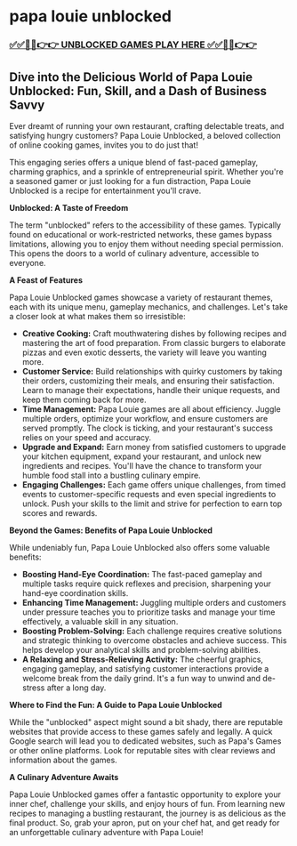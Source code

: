 # papa louie unblocked

### [✅✅🔴🔴👉👉 UNBLOCKED GAMES PLAY HERE ✅✅🔴🔴👉👉](https://topstoryindia.com)

## Dive into the Delicious World of Papa Louie Unblocked: Fun, Skill, and a Dash of Business Savvy

Ever dreamt of running your own restaurant, crafting delectable treats, and satisfying hungry customers?  Papa Louie Unblocked, a beloved collection of online cooking games, invites you to do just that! 

This engaging series offers a unique blend of fast-paced gameplay, charming graphics, and a sprinkle of entrepreneurial spirit. Whether you're a seasoned gamer or just looking for a fun distraction, Papa Louie Unblocked is a recipe for entertainment you'll crave. 

**Unblocked: A Taste of Freedom**

The term "unblocked" refers to the accessibility of these games. Typically found on educational or work-restricted networks, these games bypass limitations, allowing you to enjoy them without needing special permission. This opens the doors to a world of culinary adventure, accessible to everyone.

**A Feast of Features**

Papa Louie Unblocked games showcase a variety of restaurant themes, each with its unique menu, gameplay mechanics, and challenges. Let's take a closer look at what makes them so irresistible:

* **Creative Cooking:** Craft mouthwatering dishes by following recipes and mastering the art of food preparation. From classic burgers to elaborate pizzas and even exotic desserts, the variety will leave you wanting more.
* **Customer Service:**  Build relationships with quirky customers by taking their orders, customizing their meals, and ensuring their satisfaction. Learn to manage their expectations, handle their unique requests, and keep them coming back for more. 
* **Time Management:**  Papa Louie games are all about efficiency. Juggle multiple orders, optimize your workflow, and ensure customers are served promptly. The clock is ticking, and your restaurant's success relies on your speed and accuracy.
* **Upgrade and Expand:**  Earn money from satisfied customers to upgrade your kitchen equipment, expand your restaurant, and unlock new ingredients and recipes.  You'll have the chance to transform your humble food stall into a bustling culinary empire. 
* **Engaging Challenges:**  Each game offers unique challenges, from timed events to customer-specific requests and even special ingredients to unlock.  Push your skills to the limit and strive for perfection to earn top scores and rewards.

**Beyond the Games: Benefits of Papa Louie Unblocked**

While undeniably fun, Papa Louie Unblocked also offers some valuable benefits:

* **Boosting Hand-Eye Coordination:**  The fast-paced gameplay and multiple tasks require quick reflexes and precision, sharpening your hand-eye coordination skills.
* **Enhancing Time Management:**  Juggling multiple orders and customers under pressure teaches you to prioritize tasks and manage your time effectively, a valuable skill in any situation.
* **Boosting Problem-Solving:**  Each challenge requires creative solutions and strategic thinking to overcome obstacles and achieve success.  This helps develop your analytical skills and problem-solving abilities.
* **A Relaxing and Stress-Relieving Activity:**  The cheerful graphics, engaging gameplay, and satisfying customer interactions provide a welcome break from the daily grind.  It's a fun way to unwind and de-stress after a long day.

**Where to Find the Fun: A Guide to Papa Louie Unblocked**

While the "unblocked" aspect might sound a bit shady,  there are reputable websites that provide access to these games safely and legally.  A quick Google search will lead you to dedicated websites, such as Papa's Games or other online platforms.  Look for reputable sites with clear reviews and information about the games.

**A Culinary Adventure Awaits**

Papa Louie Unblocked games offer a fantastic opportunity to explore your inner chef, challenge your skills, and enjoy hours of fun.  From learning new recipes to managing a bustling restaurant, the journey is as delicious as the final product.  So, grab your apron, put on your chef hat, and get ready for an unforgettable culinary adventure with Papa Louie! 
